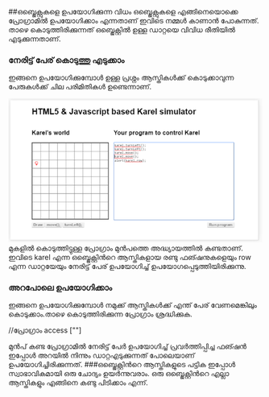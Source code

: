 ##ഒബ്ജെക്റ്റുകളെ ഉപയോഗിക്കുന്ന വിധം
ഒബ്ജെക്റ്റുകളെ എങ്ങിനെയൊക്കെ പ്രോഗ്രാമില്‍ ഉപയോഗിക്കാം എന്നതാണ് ഇവിടെ നമ്മള്‍ കാണാന്‍ പോകുന്നത്. താഴെ കൊടുത്തിരിക്കുന്നത് ഒബ്ജെക്റ്റില്‍ ഉള്ള ഡാറ്റയെ വിവിധ രീതിയില്‍ എടുക്കുന്നതാണ്.
### നേരിട്ട് പേര് കൊടുത്തു എടുക്കാം

ഇങ്ങനെ ഉപയോഗിക്കുമ്പോള്‍ ഉള്ള പ്രശ്നം ആസ്തികള്‍ക്ക് കൊടുക്കാവുന്ന പേരുകള്‍ക്ക് ചില പരിമിതികള്‍ ഉണ്ടെന്നാണ്.

![ഡാറ്റ എടുക്കാന്‍](images/ch06/00/01-alertRow.PNG)
മുകളില്‍ കൊടുത്തിട്ടുള്ള പ്രോഗ്രാം മുന്‍പത്തെ അദ്ധ്യായത്തില്‍ കണ്ടതാണ്. ഇവിടെ karel എന്ന ഒബ്ജെക്റ്റിന്‍റെ ആസ്തികളായ  രണ്ടു ഫങ്ഷനുകളെയും row എന്ന ഡാറ്റയേയും നേരിട്ട് പേര് ഉപയോഗിച്ച് ഉപയോഗപ്പെടുത്തിയിരിക്കുന്നു.

### അറപോലെ ഉപയോഗിക്കാം
ഇങ്ങനെ ഉപയോഗിക്കുമ്പോള്‍ നമുക്ക് ആസ്തികള്‍ക്ക് എന്ത് പേര് വേണമെങ്കിലും കൊടുക്കാം.താഴെ കൊടുത്തിരിക്കുന്ന പ്രോഗ്രാം ശ്രദ്ധിക്കുക. 

//പ്രോഗ്രാം access [""] 

മുന്‍പ് കണ്ട പ്രോഗ്രാമില്‍ നേരിട്ട് പേര്‍ ഉപയോഗിച്ച് പ്രവര്‍ത്തിപ്പിച്ച ഫങ്ഷന്‍ ഇപ്പോള്‍ അറയില്‍ നിന്നും ഡാറ്റഎടുക്കുന്നത് പോലെയാണ് ഉപയോഗിച്ചിരിക്കുന്നത്.
###ഒബ്ജെക്റ്റിന്‍റെ ആസ്തികളുടെ പട്ടിക
ഇപ്പോള്‍ സ്വാഭാവികമായി ഒരു ചോദ്യം ഉയര്‍ന്നുവരാം. ഒരു ഒബ്ജെക്റ്റിന്‍റെ എല്ലാ ആസ്തികളും എങ്ങിനെ കണ്ടു പിടിക്കാം എന്ന്.

